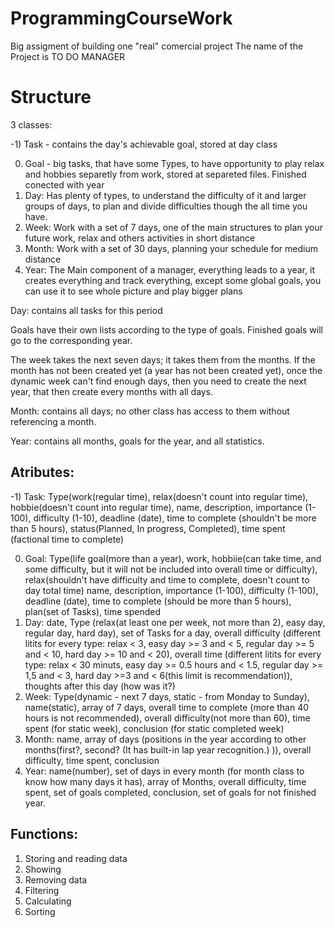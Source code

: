 # ProgrammingCourseWork
Big assigment of building one "real" comercial project
The name of the Project is TO DO MANAGER
# Structure
3 classes:

-1) Task - contains the day's achievable goal, stored at day class

0) Goal - big tasks, that have some Types, to have opportunity to play relax and hobbies separetly from work, stored at separeted files. Finished conected with year
1) Day: Has plenty of types, to understand the difficulty of it and larger groups of days, to plan and divide difficulties though the all time you have.
2) Week: Work with a set of 7 days, one of the main structures to plan your future work, relax and others activities in short distance
3) Month: Work with a set of 30 days, planning your schedule for medium distance
4) Year: The Main component of a manager, everything leads to a year, it creates everything and track everything, except some global goals, you can use it to see whole picture and play bigger plans

Day: contains all tasks for this period

Goals have their own lists according to the type of goals. Finished goals will go to the corresponding year.

The week takes the next seven days; it takes them from the months. If the month has not been created yet (a year has not been created yet), once the dynamic week can't find enough days, then you need to create the next year, that then create every months with all days.

Month: contains all days; no other class has access to them without referencing a month.

Year: contains all months, goals for the year, and all statistics.

## Atributes:

-1) Task: Type(work(regular time), relax(doesn't count into regular time), hobbie(doesn't count into regular time), name, description, importance (1-100), difficulty (1-10), deadline (date), time to complete (shouldn't be more than 5 hours), status(Planned, In progress, Completed), time spent (factional time to complete)

0) Goal: Type(life goal(more than a year), work, hobbiie(can take time, and some difficulty, but it will not be included into overall time or difficulty), relax(shouldn't have difficulty and time to complete, doesn't count to day total time) name, description, importance (1-100), difficulty (1-100), deadline (date), time to complete (should be more than 5 hours), plan(set of Tasks), time spended
1) Day: date, Type (relax(at least one per week, not more than 2), easy day, regular day, hard day), set of Tasks for a day, overall difficulty (different litits for every type: relax < 3, easy day >= 3 and < 5, regular day >= 5 and < 10, hard day >= 10 and < 20), overall time (different litits for every type: relax < 30 minuts, easy day >= 0.5 hours and < 1.5, regular day >= 1,5 and < 3, hard day >=3 and < 6(this limit is recommendation)), thoughts after this day (how was it?)
2) Week: Type(dynamic - next 7 days, static - from Monday to Sunday), name(static), array of 7 days, overall time to complete (more than 40 hours is not recommended), overall difficulty(not more than 60), time spent (for static week), conclusion (for static completed week)
3) Month: name, array of days (positions in the year according to other months(first?, second? (It has built-in lap year recognition.) )), overall difficulty, time spent, conclusion
4) Year: name(number), set of days in every month (for month class to know how many days it has), array of Months, overall difficulty, time spent, set of goals completed, conclusion, set of goals for not finished year.


## Functions:

1) Storing and reading data
2) Showing
3) Removing data
4) Filtering
5) Calculating
6) Sorting
